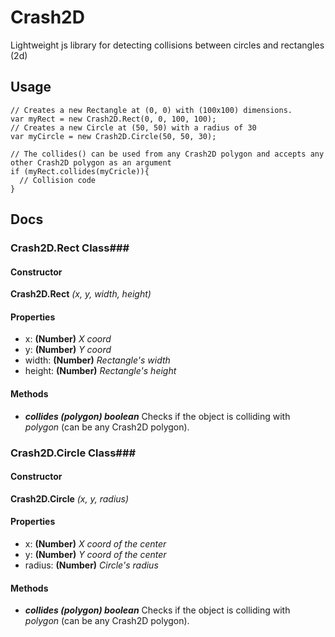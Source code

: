 # Crash2D #
Lightweight js library for detecting collisions between circles and rectangles (2d)

## Usage ##
```
// Creates a new Rectangle at (0, 0) with (100x100) dimensions.
var myRect = new Crash2D.Rect(0, 0, 100, 100);
// Creates a new Circle at (50, 50) with a radius of 30
var myCircle = new Crash2D.Circle(50, 50, 30);

// The collides() can be used from any Crash2D polygon and accepts any other Crash2D polygon as an argument
if (myRect.collides(myCricle)){
  // Collision code
}
```

## Docs ##

### Crash2D.Rect Class###

#### Constructor ####

**Crash2D.Rect** *(x, y, width, height)*

#### Properties ####

- x: **(Number)** *X coord*
- y: **(Number)** *Y coord*
- width: **(Number)** *Rectangle's width*
- height: **(Number)** *Rectangle's height*

#### Methods ####

  - ***collides (polygon) boolean*** Checks if the object is colliding with *polygon* (can be any Crash2D polygon).

### Crash2D.Circle Class###

#### Constructor ####

**Crash2D.Circle** *(x, y, radius)*

#### Properties ####

- x: **(Number)** *X coord of the center*
- y: **(Number)** *Y coord of the center*
- radius: **(Number)** *Circle's radius*

#### Methods ####

  - ***collides (polygon) boolean*** Checks if the object is colliding with *polygon* (can be any Crash2D polygon).
